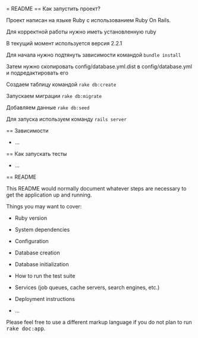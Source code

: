 = README
== Как запустить проект?

Проект написан на языке Ruby с использованием Ruby On Rails.

Для корректной работы нужно иметь установленную ruby

В текущий момент используется версия 2.2.1

Для начала нужно подтянуть зависимости командой `bundle install`

Затем нужно скопировать config/database.yml.dist в config/database.yml и подредактировать его

Создаем таблицу командой `rake db:create`

Запускаем миграции `rake db:migrate`

Добавляем данные `rake db:seed`

Для запуска используем команду `rails server`

== Зависимости

* ...

== Как запускать тесты

* ...



== README

This README would normally document whatever steps are necessary to get the
application up and running.

Things you may want to cover:

* Ruby version

* System dependencies

* Configuration

* Database creation

* Database initialization

* How to run the test suite

* Services (job queues, cache servers, search engines, etc.)

* Deployment instructions

* ...


Please feel free to use a different markup language if you do not plan to run
<tt>rake doc:app</tt>.